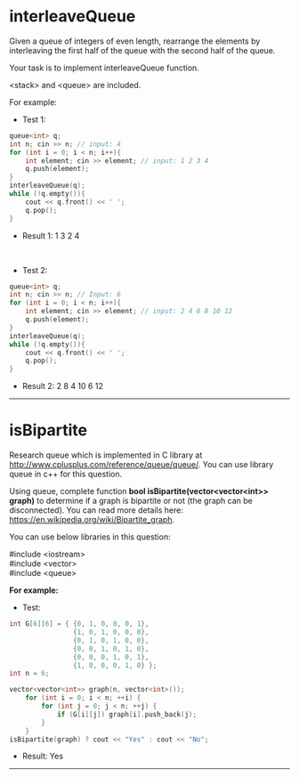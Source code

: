# interleaveQueue

Given a queue of integers of even length, rearrange the elements by interleaving the first half of the queue with the second half of the queue.

Your task is to implement interleaveQueue function.

\<stack\> and \<queue\> are included.

For example:

+ Test 1:
```cpp
queue<int> q;
int n; cin >> n; // input: 4
for (int i = 0; i < n; i++){
    int element; cin >> element; // input: 1 2 3 4
    q.push(element);
}
interleaveQueue(q);
while (!q.empty()){
    cout << q.front() << ' ';
    q.pop();
}
```
+ Result 1: 1 3 2 4
<br/>

+ Test 2:
```cpp
queue<int> q;
int n; cin >> n; // Input: 6
for (int i = 0; i < n; i++){
    int element; cin >> element; // input: 2 4 6 8 10 12
    q.push(element);
}
interleaveQueue(q);
while (!q.empty()){
    cout << q.front() << ' ';
    q.pop();
}
```
+ Result 2: 2 8 4 10 6 12
---
# isBipartite

Research queue which is implemented in C library at http://www.cplusplus.com/reference/queue/queue/. You can use library queue in c++ for this question.

Using queue, complete function **bool isBipartite(vector\<vector\<int\>\> graph)** to determine if a graph is bipartite or not (the graph can be disconnected). You can read more details here: https://en.wikipedia.org/wiki/Bipartite_graph.

You can use below libraries in this question:

#include \<iostream\>
<br/>
#include \<vector\>
<br/>
#include \<queue\>


**For example:**

+ Test:
```cpp
int G[6][6] = { {0, 1, 0, 0, 0, 1},
                {1, 0, 1, 0, 0, 0},
                {0, 1, 0, 1, 0, 0},
                {0, 0, 1, 0, 1, 0},
                {0, 0, 0, 1, 0, 1},
                {1, 0, 0, 0, 1, 0} };
int n = 6;

vector<vector<int>> graph(n, vector<int>());
	for (int i = 0; i < n; ++i) {
		for (int j = 0; j < n; ++j) {
			if (G[i][j]) graph[i].push_back(j);
		}
	}
isBipartite(graph) ? cout << "Yes" : cout << "No";
```
+ Result: Yes
---
